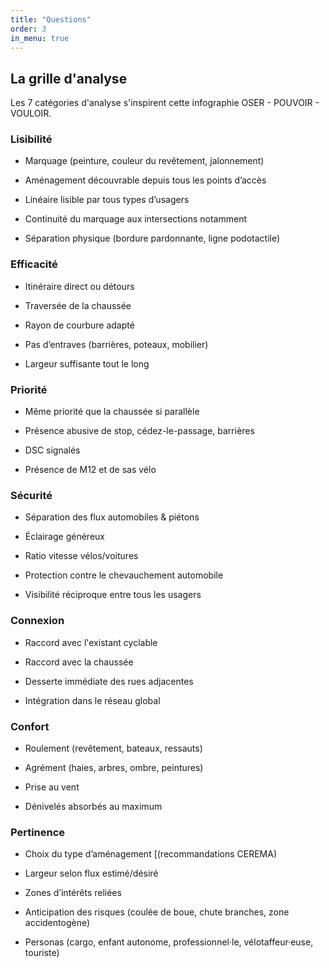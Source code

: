 ```yaml
---
title: "Questions"
order: 3
in_menu: true
---
```

## La grille d'analyse

Les 7 catégories d'analyse s'inspirent cette infographie OSER - POUVOIR - VOULOIR.

### Lisibilité

* Marquage (peinture, couleur du revêtement, jalonnement)

* Aménagement découvrable depuis tous les points d’accès

* Linéaire lisible par tous types d’usagers

* Continuité du marquage aux intersections notamment

* Séparation physique (bordure pardonnante, ligne podotactile)


### Efficacité

* Itinéraire direct ou détours

* Traversée de la chaussée

* Rayon de courbure adapté

* Pas d’entraves (barrières, poteaux, mobilier)

* Largeur suffisante tout le long

### Priorité

* Même priorité que la chaussée si parallèle

* Présence abusive de stop, cédez-le-passage, barrières

* DSC signalés

* Présence de M12 et de sas vélo

### Sécurité

* Séparation des flux automobiles & piétons

* Éclairage généreux

* Ratio vitesse vélos/voitures

* Protection contre le chevauchement automobile

* Visibilité réciproque entre tous les usagers

### Connexion

* Raccord avec l'existant cyclable

* Raccord avec la chaussée

* Desserte immédiate des rues adjacentes

* Intégration dans le réseau global

### Confort

* Roulement (revêtement, bateaux, ressauts)

* Agrément (haies, arbres, ombre, peintures)

* Prise au vent

* Dénivelés absorbés au maximum

### Pertinence

- Choix du type d’aménagement [(recommandations CEREMA)

- Largeur selon flux estimé/désiré

- Zones d’intérêts reliées

- Anticipation des risques (coulée de boue, chute branches, zone accidentogène)

- Personas (cargo, enfant autonome, professionnel·le, vélotaffeur·euse, touriste) 